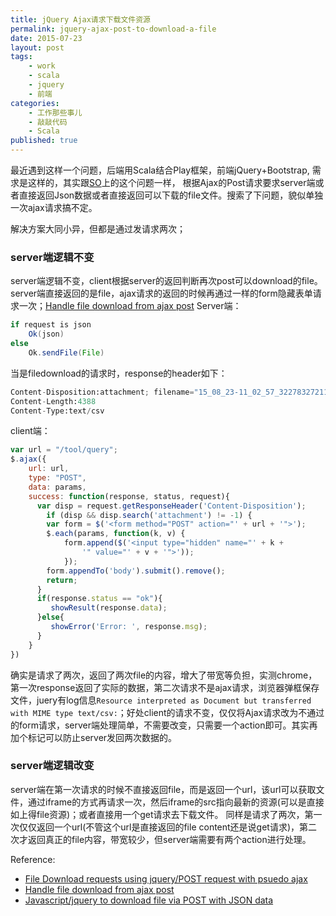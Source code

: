 ```yaml
---
title: jQuery Ajax请求下载文件资源
permalink: jquery-ajax-post-to-download-a-file 
date: 2015-07-23
layout: post
tags: 
    - work 
    - scala 
    - jquery 
    - 前端 
categories: 
    - 工作那些事儿
    - 敲敲代码 
    - Scala 
published: true 
---
```


最近遇到这样一个问题，后端用Scala结合Play框架，前端jQuery+Bootstrap, 
需求是这样的，其实跟[SO](http://stackoverflow.com/questions/3499597/javascript-jquery-to-download-file-via-post-with-json-data)上的这个问题一样，
根据Ajax的Post请求要求server端或者直接返回Json数据或者直接返回可以下载的file文件。搜索了下问题，貌似单独一次ajax请求搞不定。

解决方案大同小异，但都是通过发请求两次；

### server端逻辑不变

server端逻辑不变，client根据server的返回判断再次post可以download的file。server端直接返回的是file，ajax请求的返回的时候再通过一样的form隐藏表单请求一次；[Handle file download from ajax post](http://stackoverflow.com/questions/16086162/handle-file-download-from-ajax-post)
Server端：

```java
if request is json
	Ok(json)
else
	Ok.sendFile(File)
```
当是filedownload的请求时，response的header如下：

```python
Content-Disposition:attachment; filename="15_08_23-11_02_57_3227832721122260226064.csv"
Content-Length:4388
Content-Type:text/csv
```

client端：

```javascript
var url = "/tool/query";
$.ajax({
    url: url,
    type: "POST",
    data: params,
    success: function(response, status, request){
      var disp = request.getResponseHeader('Content-Disposition');
        if (disp && disp.search('attachment') != -1) {
        var form = $('<form method="POST" action="' + url + '">');
        $.each(params, function(k, v) {
            form.append($('<input type="hidden" name="' + k +
                '" value="' + v + '">'));
            });
        form.appendTo('body').submit().remove();
        return;
      }
      if(response.status == "ok"){
         showResult(response.data);
      }else{
         showError('Error: ', response.msg);
      }
    }
})
```
	
确实是请求了两次，返回了两次file的内容，增大了带宽等负担，实测chrome，第一次response返回了实际的数据，第二次请求不是ajax请求，浏览器弹框保存文件，juery有log信息```Resource interpreted as Document but transferred with MIME type text/csv:```；好处client的请求不变，仅仅将Ajax请求改为不通过的form请求，server端处理简单，不需要改变，只需要一个action即可。其实再加个标记可以防止server发回两次数据的。


### server端逻辑改变

server端在第一次请求的时候不直接返回file，而是返回一个url，该url可以获取文件，通过iframe的方式再请求一次，然后iframe的src指向最新的资源(可以是直接如上得file资源)；或者直接用一个get请求去下载文件。
同样是请求了两次，第一次仅仅返回一个url(不管这个url是直接返回的file content还是说get请求)，第二次才返回真正的file内容，带宽较少，但server端需要有两个action进行处理。


Reference:

- [File Download requests using jquery/POST request with psuedo ajax](https://gist.github.com/DavidMah/3533415) 
- [Handle file download from ajax post](http://stackoverflow.com/questions/16086162/handle-file-download-from-ajax-post) 
- [Javascript/jquery to download file via POST with JSON data](http://stackoverflow.com/questions/3499597/javascript-jquery-to-download-file-via-post-with-json-data)
